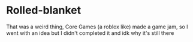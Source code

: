 # Rolled-blanket
That was a weird thing, Core Games (a roblox like) made a game jam, so I went with an idea but I didn't completed it and idk why it's still there
